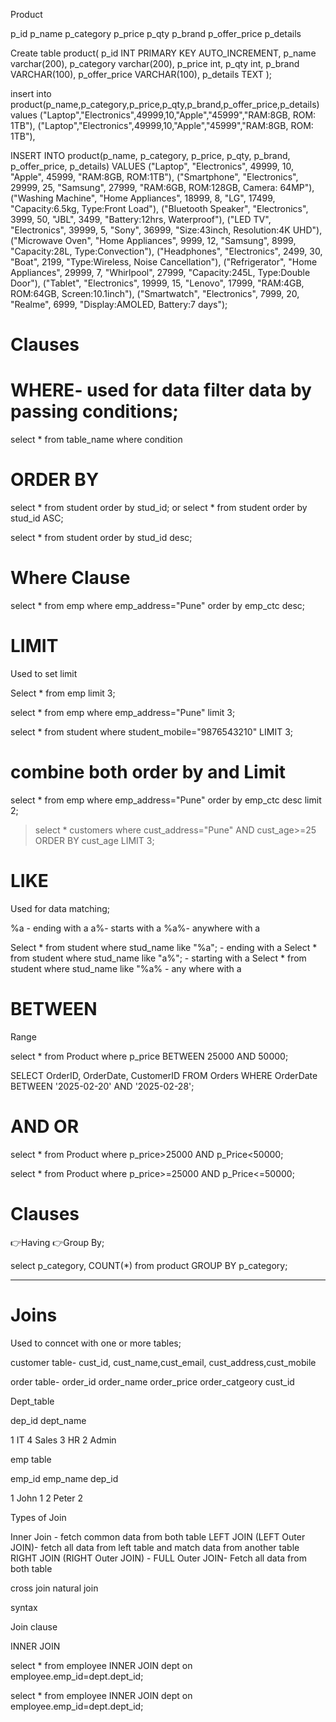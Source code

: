

Product

p_id
p_name
p_category
p_price
p_qty
p_brand
p_offer_price
p_details


Create table product(
    p_id INT PRIMARY KEY AUTO_INCREMENT,
    p_name varchar(200),
    p_category varchar(200),
    p_price int,
    p_qty int,
    p_brand VARCHAR(100),
    p_offer_price VARCHAR(100),
    p_details TEXT
);



insert into product(p_name,p_category,p_price,p_qty,p_brand,p_offer_price,p_details) 
             values ("Laptop","Electronics",49999,10,"Apple","45999","RAM:8GB, ROM: 1TB"),
                    ("Laptop","Electronics",49999,10,"Apple","45999","RAM:8GB, ROM: 1TB"),


INSERT INTO product(p_name, p_category, p_price, p_qty, p_brand, p_offer_price, p_details) 
VALUES 
("Laptop", "Electronics", 49999, 10, "Apple", 45999, "RAM:8GB, ROM:1TB"),
("Smartphone", "Electronics", 29999, 25, "Samsung", 27999, "RAM:6GB, ROM:128GB, Camera: 64MP"),
("Washing Machine", "Home Appliances", 18999, 8, "LG", 17499, "Capacity:6.5kg, Type:Front Load"),
("Bluetooth Speaker", "Electronics", 3999, 50, "JBL", 3499, "Battery:12hrs, Waterproof"),
("LED TV", "Electronics", 39999, 5, "Sony", 36999, "Size:43inch, Resolution:4K UHD"),
("Microwave Oven", "Home Appliances", 9999, 12, "Samsung", 8999, "Capacity:28L, Type:Convection"),
("Headphones", "Electronics", 2499, 30, "Boat", 2199, "Type:Wireless, Noise Cancellation"),
("Refrigerator", "Home Appliances", 29999, 7, "Whirlpool", 27999, "Capacity:245L, Type:Double Door"),
("Tablet", "Electronics", 19999, 15, "Lenovo", 17999, "RAM:4GB, ROM:64GB, Screen:10.1inch"),
("Smartwatch", "Electronics", 7999, 20, "Realme", 6999, "Display:AMOLED, Battery:7 days");







# Clauses



# WHERE-  used for data filter data by passing conditions;

select * from table_name where condition



# ORDER BY

select * from student order by stud_id;
or
select * from student order by stud_id ASC;

select * from student order by stud_id desc;

# Where  Clause
 select * from emp where emp_address="Pune" order by emp_ctc desc;



# LIMIT

Used to set limit 

Select * from emp limit 3;

select * from emp where emp_address="Pune" limit 3;


select * from student where student_mobile="9876543210" LIMIT 3;




# combine both order by and Limit

select * from emp where emp_address="Pune" order by emp_ctc desc limit 2;

> select * customers where cust_address="Pune"  AND cust_age>=25 ORDER BY cust_age LIMIT 3;

# LIKE

Used for data matching;

%a - ending with a
a%- starts with a
%a%- anywhere with a

Select * from student where stud_name like "%a"; - ending with a
Select * from student where stud_name like "a%"; - starting with a
Select * from student where stud_name like "%a% - any where with a



# BETWEEN

Range

select * from Product where p_price BETWEEN 25000 AND 50000;


SELECT OrderID, OrderDate, CustomerID
FROM Orders
WHERE OrderDate BETWEEN '2025-02-20' AND '2025-02-28';



# AND OR

select * from Product where p_price>25000 AND p_Price<50000;

 select * from Product where p_price>=25000 AND p_Price<=50000;


# Clauses

👉Having
👉Group By;






select p_category, COUNT(*) from product GROUP BY p_category;




*********************************


# Joins


Used to conncet with one or more tables;

customer table- cust_id, cust_name,cust_email, cust_address,cust_mobile

order table- order_id order_name order_price order_catgeory cust_id 


Dept_table

dep_id dept_name

1        IT
4        Sales
3        HR
2        Admin




emp table

emp_id emp_name dep_id

1       John      1
2       Peter     2


Types of Join




Inner Join - fetch common data from both table
LEFT JOIN (LEFT Outer JOIN)- fetch all data from left table and match data from another table
RIGHT JOIN (RIGHT Outer JOIN) -
FULL Outer JOIN- Fetch all data from both table



cross join
natural join

syntax

Join clause



INNER JOIN

select * from employee INNER JOIN dept on employee.emp_id=dept.dept_id;


 select * from employee INNER JOIN dept on employee.emp_id=dept.dept_id;




